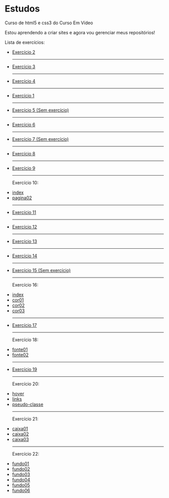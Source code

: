 # Estudos

Curso de html5 e css3 do Curso Em Vídeo

Estou aprendendo a criar sites e agora vou gerenciar meus repositórios!

Lista de exercícios:

<ul>
<li><a href="exercícios/ex002/index.html">Exercício 2</a>
<hr>
<li><a href="exercícios/ex003/index.html">Exercício 3</a>
<hr>
<li><a href="exercícios/ex004/index.html">Exercício 4</a>
<hr>
<li><a href="exercícios/ex001/index.html">Exercício 1</a>
<hr>
<li><a href="#">Exercício 5 (Sem exercício)</a>
<hr>
<li><a href="exercícios/ex006/index.html">Exercício 6</a>
<hr>
<li><a href="#">Exercício 7 (Sem exercício)</a>
<hr>
<li><a href="exercícios/">Exercício 8</a>
<hr>
<li><a href="exercícios/ex009/index.html">Exercício 9</a>
<hr>
<p>Exercício 10:
<li><a href="exercícios/ex010/index.html">index</a>
<li><a href="exercícios/ex010/pagina002.html">pagina02</a>
<hr>
<li><a href="exercícios/ex011/index.html">Exercício 11</a>
<hr>
<li><a href="exercícios/ex012/index.html">Exercício 12</a>
<hr>
<li><a href="exercícios/ex013/index.html">Exercício 13</a>
<hr>
<li><a href="exercícios/ex014/index.html">Exercício 14</a>
<hr>
<li><a href="#">Exercício 15 (Sem exercício)</a>
<hr>
<p>Exercício 16:
<li><a href="exercícios/ex016/index.html">index</a>
<li><a href="exercícios/ex016/cor01.html">cor01</a>
<li><a href="exercícios/ex016/cor02.html">cor02</a>
<li><a href="exercícios/ex016/cor03.html">cor03</a>
<hr>
<li><a href="exercícios/ex017/index.html">Exercício 17</a>
<hr>
<p>Exercício 18:
<li><a href="exercícios/ex018/fonte01.html">fonte01</a>
<li><a href="exercícios/ex018/fonte02.html">fonte02</a>
<hr>
<li><a href="exercícios/ex019/seletor_01.html">Exercício 19</a>
<hr>
<p>Exercício 20:
<li><a href="exercícios/ex020/hover.html">hover</a>
<li><a href="exercícios/ex020/links.html">links</a>
<li><a href="exercícios/ex020/pseudo-classe.html">pseudo-classe</a>
<hr>
<p>Exercício 21:
<li><a href="exercícios/ex021/caixa01.html">caixa01</a>
<li><a href="exercícios/ex021/caixa02.html">caixa02</a>
<li><a href="exercícios/ex021/caixa03.html">caixa03</a>
<hr>
<p>Exercício 22:
<li><a href="exercícios/ex022/fundo001.html">fundo01</a>
<li><a href="exercícios/ex022/fundo002.html">fundo02</a>
<li><a href="exercícios/ex022/fundo003.html">fundo03</a>
<li><a href="exercícios/ex022/fundo004.html">fundo04</a>
<li><a href="exercícios/ex022/fundo005.html">fundo05</a>
<li><a href="exercícios/ex022/fundo006.html">fundo06</a>
